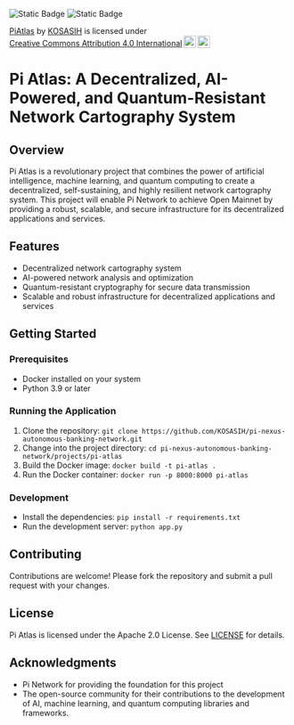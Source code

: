 ![Static Badge](https://img.shields.io/badge/%F0%9F%93%8A-PiAtlas-blue)
![Static Badge](https://img.shields.io/badge/%F0%9F%A4%96-PiNexus-gold)

<p xmlns:cc="http://creativecommons.org/ns#" xmlns:dct="http://purl.org/dc/terms/"><a property="dct:title" rel="cc:attributionURL" href="https://github.com/KOSASIH/pi-nexus-autonomous-banking-network/tree/main/projects/pi-atlas">PiAtlas</a> by <a rel="cc:attributionURL dct:creator" property="cc:attributionName" href="https://www.linkedin.com/in/kosasih-81b46b5a">KOSASIH</a> is licensed under <a href="https://creativecommons.org/licenses/by/4.0/?ref=chooser-v1" target="_blank" rel="license noopener noreferrer" style="display:inline-block;">Creative Commons Attribution 4.0 International<img style="height:22px!important;margin-left:3px;vertical-align:text-bottom;" src="https://mirrors.creativecommons.org/presskit/icons/cc.svg?ref=chooser-v1" alt=""><img style="height:22px!important;margin-left:3px;vertical-align:text-bottom;" src="https://mirrors.creativecommons.org/presskit/icons/by.svg?ref=chooser-v1" alt=""></a></p>

Pi Atlas: A Decentralized, AI-Powered, and Quantum-Resistant Network Cartography System
===============================================================================

Overview
--------

Pi Atlas is a revolutionary project that combines the power of artificial intelligence, machine learning, and quantum computing to create a decentralized, self-sustaining, and highly resilient network cartography system. This project will enable Pi Network to achieve Open Mainnet by providing a robust, scalable, and secure infrastructure for its decentralized applications and services.

Features
--------

* Decentralized network cartography system
* AI-powered network analysis and optimization
* Quantum-resistant cryptography for secure data transmission
* Scalable and robust infrastructure for decentralized applications and services

Getting Started
---------------

### Prerequisites

* Docker installed on your system
* Python 3.9 or later

### Running the Application

1. Clone the repository: `git clone https://github.com/KOSASIH/pi-nexus-autonomous-banking-network.git`
2. Change into the project directory: `cd pi-nexus-autonomous-banking-network/projects/pi-atlas`
3. Build the Docker image: `docker build -t pi-atlas .`
4. Run the Docker container: `docker run -p 8000:8000 pi-atlas`

### Development

* Install the dependencies: `pip install -r requirements.txt`
* Run the development server: `python app.py`

Contributing
------------

Contributions are welcome! Please fork the repository and submit a pull request with your changes.

License
-------

Pi Atlas is licensed under the Apache 2.0 License. See [LICENSE](LICENSE) for details.

Acknowledgments
---------------

* Pi Network for providing the foundation for this project
* The open-source community for their contributions to the development of AI, machine learning, and quantum computing libraries and frameworks.
